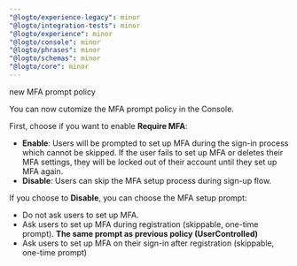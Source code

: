 ```yaml
---
"@logto/experience-legacy": minor
"@logto/integration-tests": minor
"@logto/experience": minor
"@logto/console": minor
"@logto/phrases": minor
"@logto/schemas": minor
"@logto/core": minor
---
```


new MFA prompt policy

You can now cutomize the MFA prompt policy in the Console.

First, choose if you want to enable **Require MFA**:

- **Enable**: Users will be prompted to set up MFA during the sign-in process which cannot be skipped. If the user fails to set up MFA or deletes their MFA settings, they will be locked out of their account until they set up MFA again.
- **Disable**: Users can skip the MFA setup process during sign-up flow.

If you choose to **Disable**, you can choose the MFA setup prompt:

- Do not ask users to set up MFA.
- Ask users to set up MFA during registration (skippable, one-time prompt). **The same prompt as previous policy (UserControlled)**
- Ask users to set up MFA on their sign-in after registration (skippable, one-time prompt)
